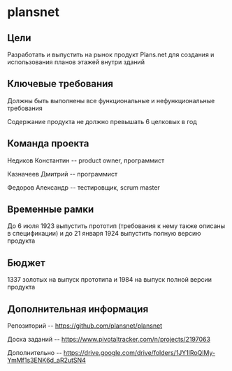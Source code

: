 # plansnet

## Цели
Разработать и выпустить на рынок продукт Plans.net для создания и использования планов этажей внутри зданий

## Ключевые требования
Должны быть выполнены все функциональные и нефункциональные требования

Содержание продукта не должно превышать 6 целковых в год

## Команда проекта
Недиков Константин -- product owner, программист

Казначеев Дмитрий -- программист

Федоров Александр -- тестировщик, scrum master

## Временные рамки
До 6 июля 1923 выпустить прототип (требования к нему также описаны в спецификации) и до 21 января 1924 выпустить полную версию продукта

## Бюджет
1337 золотых на выпуск прототипа и 1984 на выпуск полной версии продукта

## Дополнительная информация
Репозиторий -- https://github.com/plansnet/plansnet

Доска заданий -- https://www.pivotaltracker.com/n/projects/2197063

Дополнительно -- https://drive.google.com/drive/folders/1JY1lRoQlMy-YmMf1s3ENK6d_aR2utSN4
